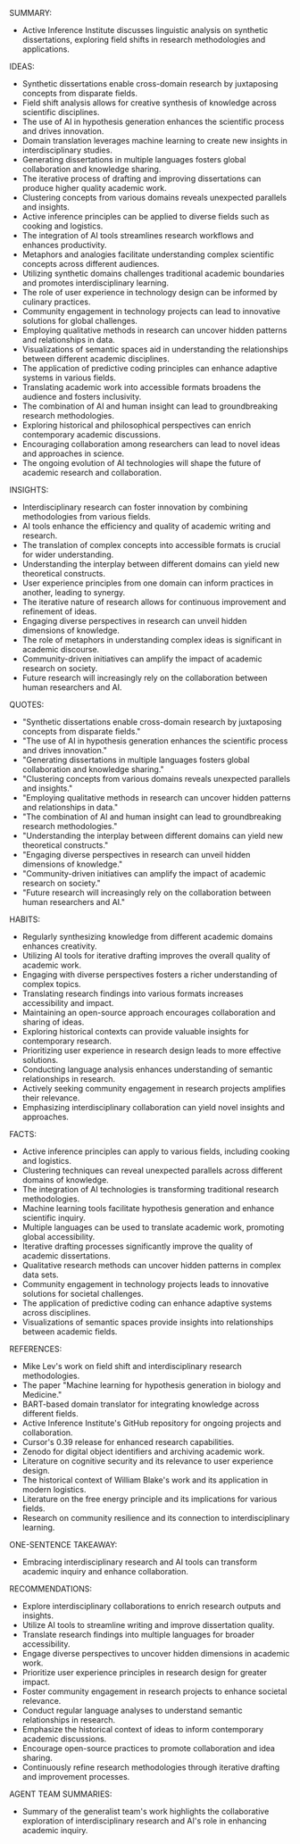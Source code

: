 SUMMARY:
- Active Inference Institute discusses linguistic analysis on synthetic dissertations, exploring field shifts in research methodologies and applications.

IDEAS:
- Synthetic dissertations enable cross-domain research by juxtaposing concepts from disparate fields.
- Field shift analysis allows for creative synthesis of knowledge across scientific disciplines.
- The use of AI in hypothesis generation enhances the scientific process and drives innovation.
- Domain translation leverages machine learning to create new insights in interdisciplinary studies.
- Generating dissertations in multiple languages fosters global collaboration and knowledge sharing.
- The iterative process of drafting and improving dissertations can produce higher quality academic work.
- Clustering concepts from various domains reveals unexpected parallels and insights.
- Active inference principles can be applied to diverse fields such as cooking and logistics.
- The integration of AI tools streamlines research workflows and enhances productivity.
- Metaphors and analogies facilitate understanding complex scientific concepts across different audiences.
- Utilizing synthetic domains challenges traditional academic boundaries and promotes interdisciplinary learning.
- The role of user experience in technology design can be informed by culinary practices.
- Community engagement in technology projects can lead to innovative solutions for global challenges.
- Employing qualitative methods in research can uncover hidden patterns and relationships in data.
- Visualizations of semantic spaces aid in understanding the relationships between different academic disciplines.
- The application of predictive coding principles can enhance adaptive systems in various fields.
- Translating academic work into accessible formats broadens the audience and fosters inclusivity.
- The combination of AI and human insight can lead to groundbreaking research methodologies.
- Exploring historical and philosophical perspectives can enrich contemporary academic discussions.
- Encouraging collaboration among researchers can lead to novel ideas and approaches in science.
- The ongoing evolution of AI technologies will shape the future of academic research and collaboration.

INSIGHTS:
- Interdisciplinary research can foster innovation by combining methodologies from various fields.
- AI tools enhance the efficiency and quality of academic writing and research.
- The translation of complex concepts into accessible formats is crucial for wider understanding.
- Understanding the interplay between different domains can yield new theoretical constructs.
- User experience principles from one domain can inform practices in another, leading to synergy.
- The iterative nature of research allows for continuous improvement and refinement of ideas.
- Engaging diverse perspectives in research can unveil hidden dimensions of knowledge.
- The role of metaphors in understanding complex ideas is significant in academic discourse.
- Community-driven initiatives can amplify the impact of academic research on society.
- Future research will increasingly rely on the collaboration between human researchers and AI.

QUOTES:
- "Synthetic dissertations enable cross-domain research by juxtaposing concepts from disparate fields."
- "The use of AI in hypothesis generation enhances the scientific process and drives innovation."
- "Generating dissertations in multiple languages fosters global collaboration and knowledge sharing."
- "Clustering concepts from various domains reveals unexpected parallels and insights."
- "Employing qualitative methods in research can uncover hidden patterns and relationships in data."
- "The combination of AI and human insight can lead to groundbreaking research methodologies."
- "Understanding the interplay between different domains can yield new theoretical constructs."
- "Engaging diverse perspectives in research can unveil hidden dimensions of knowledge."
- "Community-driven initiatives can amplify the impact of academic research on society."
- "Future research will increasingly rely on the collaboration between human researchers and AI."

HABITS:
- Regularly synthesizing knowledge from different academic domains enhances creativity.
- Utilizing AI tools for iterative drafting improves the overall quality of academic work.
- Engaging with diverse perspectives fosters a richer understanding of complex topics.
- Translating research findings into various formats increases accessibility and impact.
- Maintaining an open-source approach encourages collaboration and sharing of ideas.
- Exploring historical contexts can provide valuable insights for contemporary research.
- Prioritizing user experience in research design leads to more effective solutions.
- Conducting language analysis enhances understanding of semantic relationships in research.
- Actively seeking community engagement in research projects amplifies their relevance.
- Emphasizing interdisciplinary collaboration can yield novel insights and approaches.

FACTS:
- Active inference principles can apply to various fields, including cooking and logistics.
- Clustering techniques can reveal unexpected parallels across different domains of knowledge.
- The integration of AI technologies is transforming traditional research methodologies.
- Machine learning tools facilitate hypothesis generation and enhance scientific inquiry.
- Multiple languages can be used to translate academic work, promoting global accessibility.
- Iterative drafting processes significantly improve the quality of academic dissertations.
- Qualitative research methods can uncover hidden patterns in complex data sets.
- Community engagement in technology projects leads to innovative solutions for societal challenges.
- The application of predictive coding can enhance adaptive systems across disciplines.
- Visualizations of semantic spaces provide insights into relationships between academic fields.

REFERENCES:
- Mike Lev's work on field shift and interdisciplinary research methodologies.
- The paper "Machine learning for hypothesis generation in biology and Medicine."
- BART-based domain translator for integrating knowledge across different fields.
- Active Inference Institute's GitHub repository for ongoing projects and collaboration.
- Cursor's 0.39 release for enhanced research capabilities.
- Zenodo for digital object identifiers and archiving academic work.
- Literature on cognitive security and its relevance to user experience design.
- The historical context of William Blake's work and its application in modern logistics.
- Literature on the free energy principle and its implications for various fields.
- Research on community resilience and its connection to interdisciplinary learning.

ONE-SENTENCE TAKEAWAY:
- Embracing interdisciplinary research and AI tools can transform academic inquiry and enhance collaboration.

RECOMMENDATIONS:
- Explore interdisciplinary collaborations to enrich research outputs and insights.
- Utilize AI tools to streamline writing and improve dissertation quality.
- Translate research findings into multiple languages for broader accessibility.
- Engage diverse perspectives to uncover hidden dimensions in academic work.
- Prioritize user experience principles in research design for greater impact.
- Foster community engagement in research projects to enhance societal relevance.
- Conduct regular language analyses to understand semantic relationships in research.
- Emphasize the historical context of ideas to inform contemporary academic discussions.
- Encourage open-source practices to promote collaboration and idea sharing.
- Continuously refine research methodologies through iterative drafting and improvement processes. 

AGENT TEAM SUMMARIES:
- Summary of the generalist team's work highlights the collaborative exploration of interdisciplinary research and AI's role in enhancing academic inquiry.
